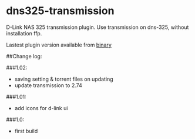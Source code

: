 dns325-transmission
===================

D-Link NAS 325 transmission plugin.
Use transmission on dns-325, without installation ffp.

Lastest plugin version available from [binary](https://github.com/alexey85/dns325-transmission/tree/master/binary)

##Change log:

###1.02:
-  saving setting & torrent files on updating
-  update transmission to 2.74

###1.01:
-  add icons for d-link ui

###1.0:
-  first build
